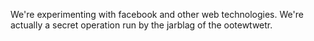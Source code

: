 We're experimenting with facebook and other web technologies. We're actually a secret operation run by the jarblag of the ootewtwetr.
